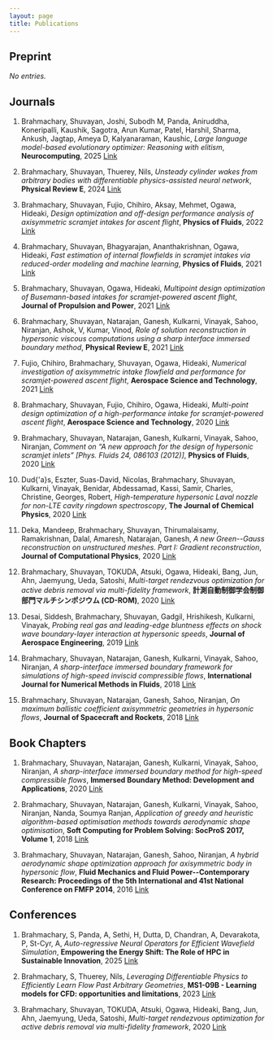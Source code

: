 ```yaml
---
layout: page
title: Publications
---
```


## Preprint

_No entries._



## Journals

1. Brahmachary, Shuvayan, Joshi, Subodh M, Panda, Aniruddha, Koneripalli, Kaushik, Sagotra, Arun Kumar, Patel, Harshil, Sharma, Ankush, Jagtap, Ameya D, Kalyanaraman, Kaushic, _Large language model-based evolutionary optimizer: Reasoning with elitism_, **Neurocomputing**, 2025 [Link](https://www.sciencedirect.com/science/article/abs/pii/S0925231224020435)

2. Brahmachary, Shuvayan, Thuerey, Nils, _Unsteady cylinder wakes from arbitrary bodies with differentiable physics-assisted neural network_, **Physical Review E**, 2024 [Link](https://journals.aps.org/pre/abstract/10.1103/PhysRevE.109.055304)

3. Brahmachary, Shuvayan, Fujio, Chihiro, Aksay, Mehmet, Ogawa, Hideaki, _Design optimization and off-design performance analysis of axisymmetric scramjet intakes for ascent flight_, **Physics of Fluids**, 2022 [Link](https://pubs.aip.org/aip/pof/article-abstract/34/3/036109/2845736/Design-optimization-and-off-design-performance?redirectedFrom=fulltext)

4. Brahmachary, Shuvayan, Bhagyarajan, Ananthakrishnan, Ogawa, Hideaki, _Fast estimation of internal flowfields in scramjet intakes via reduced-order modeling and machine learning_, **Physics of Fluids**, 2021 [Link](https://pubs.aip.org/aip/pof/article-abstract/33/10/106110/1065234/Fast-estimation-of-internal-flowfields-in-scramjet?redirectedFrom=fulltext)

5. Brahmachary, Shuvayan, Ogawa, Hideaki, _Multipoint design optimization of Busemann-based intakes for scramjet-powered ascent flight_, **Journal of Propulsion and Power**, 2021 [Link](https://arc.aiaa.org/doi/10.2514/1.B38383)

6. Brahmachary, Shuvayan, Natarajan, Ganesh, Kulkarni, Vinayak, Sahoo, Niranjan, Ashok, V, Kumar, Vinod, _Role of solution reconstruction in hypersonic viscous computations using a sharp interface immersed boundary method_, **Physical Review E**, 2021 [Link](https://journals.aps.org/pre/abstract/10.1103/PhysRevE.103.043302)

7. Fujio, Chihiro, Brahmachary, Shuvayan, Ogawa, Hideaki, _Numerical investigation of axisymmetric intake flowfield and performance for scramjet-powered ascent flight_, **Aerospace Science and Technology**, 2021 [Link](https://www.sciencedirect.com/science/article/abs/pii/S1270963821000432)

8. Brahmachary, Shuvayan, Fujio, Chihiro, Ogawa, Hideaki, _Multi-point design optimization of a high-performance intake for scramjet-powered ascent flight_, **Aerospace Science and Technology**, 2020 [Link](https://www.sciencedirect.com/science/article/abs/pii/S1270963820310440)

9. Brahmachary, Shuvayan, Natarajan, Ganesh, Kulkarni, Vinayak, Sahoo, Niranjan, _Comment on “A new approach for the design of hypersonic scramjet inlets” [Phys. Fluids 24, 086103 (2012)]_, **Physics of Fluids**, 2020 [Link](https://pubs.aip.org/aip/pof/article/32/7/079101/1065525/Comment-on-A-new-approach-for-the-design-of)

10. Dud{\'a}s, Eszter, Suas-David, Nicolas, Brahmachary, Shuvayan, Kulkarni, Vinayak, Benidar, Abdessamad, Kassi, Samir, Charles, Christine, Georges, Robert, _High-temperature hypersonic Laval nozzle for non-LTE cavity ringdown spectroscopy_, **The Journal of Chemical Physics**, 2020 [Link](https://pubs.aip.org/aip/jcp/article-abstract/152/13/134201/198143/High-temperature-hypersonic-Laval-nozzle-for-non?redirectedFrom=fulltext)

11. Deka, Mandeep, Brahmachary, Shuvayan, Thirumalaisamy, Ramakrishnan, Dalal, Amaresh, Natarajan, Ganesh, _A new Green--Gauss reconstruction on unstructured meshes. Part I: Gradient reconstruction_, **Journal of Computational Physics**, 2020 [Link](https://www.sciencedirect.com/science/article/abs/pii/S0021999118306909)

12. Brahmachary, Shuvayan, TOKUDA, Atsuki, Ogawa, Hideaki, Bang, Jun, Ahn, Jaemyung, Ueda, Satoshi, _Multi-target rendezvous optimization for active debris removal via multi-fidelity framework_, **計測自動制御学会制御部門マルチシンポジウム (CD-ROM)**, 2020 [Link](https://kyushu-u.elsevierpure.com/en/publications/multi-target-rendezvous-optimization-for-active-debris-removal-vi)

13. Desai, Siddesh, Brahmachary, Shuvayan, Gadgil, Hrishikesh, Kulkarni, Vinayak, _Probing real gas and leading-edge bluntness effects on shock wave boundary-layer interaction at hypersonic speeds_, **Journal of Aerospace Engineering**, 2019 [Link](https://ascelibrary.org/doi/10.1061/%28ASCE%29AS.1943-5525.0001085)

14. Brahmachary, Shuvayan, Natarajan, Ganesh, Kulkarni, Vinayak, Sahoo, Niranjan, _A sharp-interface immersed boundary framework for simulations of high-speed inviscid compressible flows_, **International Journal for Numerical Methods in Fluids**, 2018 [Link](https://onlinelibrary.wiley.com/doi/abs/10.1002/fld.4479)

15. Brahmachary, Shuvayan, Natarajan, Ganesh, Sahoo, Niranjan, _On maximum ballistic coefficient axisymmetric geometries in hypersonic flows_, **Journal of Spacecraft and Rockets**, 2018 [Link](https://arc.aiaa.org/doi/10.2514/1.A33887)



## Book Chapters

1. Brahmachary, Shuvayan, Natarajan, Ganesh, Kulkarni, Vinayak, Sahoo, Niranjan, _A sharp-interface immersed boundary method for high-speed compressible flows_, **Immersed Boundary Method: Development and Applications**, 2020 [Link](https://link.springer.com/chapter/10.1007/978-981-15-3940-4_9)

2. Brahmachary, Shuvayan, Natarajan, Ganesh, Kulkarni, Vinayak, Sahoo, Niranjan, Nanda, Soumya Ranjan, _Application of greedy and heuristic algorithm-based optimisation methods towards aerodynamic shape optimisation_, **Soft Computing for Problem Solving: SocProS 2017, Volume 1**, 2018 [Link](https://link.springer.com/chapter/10.1007/978-981-13-1592-3_75)

3. Brahmachary, Shuvayan, Natarajan, Ganesh, Sahoo, Niranjan, _A hybrid aerodynamic shape optimization approach for axisymmetric body in hypersonic flow_, **Fluid Mechanics and Fluid Power--Contemporary Research: Proceedings of the 5th International and 41st National Conference on FMFP 2014**, 2016 [Link](https://link.springer.com/chapter/10.1007/978-81-322-2743-4_29)



## Conferences

1. Brahmachary, S, Panda, A, Sethi, H, Dutta, D, Chandran, A, Devarakota, P, St-Cyr, A, _Auto-regressive Neural Operators for Efficient Wavefield Simulation_, **Empowering the Energy Shift: The Role of HPC in Sustainable Innovation**, 2025 [Link](https://www.earthdoc.org/content/papers/10.3997/2214-4609.2025643025)

2. Brahmachary, S, Thuerey, Nils, _Leveraging Differentiable Physics to Efficiently Learn Flow Past Arbitrary Geometries_, **MS1-09B - Learning models for CFD: opportunities and limitations**, 2023 [Link](https://cfc2023.iacm.info/event/contribution/c60f2ee2-3830-11ed-8e5b-000c29ddfc0c)

3. Brahmachary, Shuvayan, TOKUDA, Atsuki, Ogawa, Hideaki, Bang, Jun, Ahn, Jaemyung, Ueda, Satoshi, _Multi-target rendezvous optimization for active debris removal via multi-fidelity framework_, 2020 [Link](https://kyushu-u.elsevierpure.com/en/publications/multi-target-rendezvous-optimization-for-active-debris-removal-vi)
